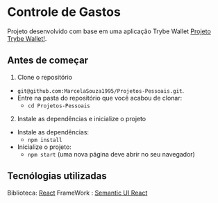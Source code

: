 # Controle de Gastos

Projeto desenvolvido com base em uma aplicação Trybe Wallet [Projeto Trybe Wallet!](https://github.com/tryber/sd-08-project-trybewallet).

## Antes de começar

1. Clone o repositório
  * `git@github.com:MarcelaSouza1995/Projetos-Pessoais.git`.
  * Entre na pasta do repositório que você acabou de clonar:
    * `cd Projetos-Pessoais`

2. Instale as dependências e inicialize o projeto
  * Instale as dependências:
    * `npm install`
  * Inicialize o projeto:
    * `npm start` (uma nova página deve abrir no seu navegador)


## Tecnólogias utilizadas

Biblioteca: [React](https://pt-br.reactjs.org/)
FrameWork : [Semantic UI React](https://react.semantic-ui.com/)

